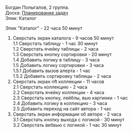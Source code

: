 Богдан Полыгалов, 2 группа.  
Доска: [Планирование задач](https://github.com/users/miamib34ch/projects/1)  
Эпик: Каталог

Эпик "Каталог" - 22 часа 50 минут
1. Сверстать экран каталога - 9 часов 50 минут  
	1.1 Сверстать таблицу - 1 час 30 минут     
	1.2 Сверстать ячейку таблицы - 2 часа      
	1.3 Сверстать кнопку сортировки - 20 минут    
	1.4 Добавить логику в таблицу - 3 часа  
	1.5 Добавить логику сортировки - 3 часа  
			1.5.1 Добавить вызов алерта - 1 час  
			1.5.2 Добавить сортировку таблицы - 2 часа  
2. Сверстать экран nft коллекции - 11 часов  
	2.1 Сверстать коллекцию - 2 часа    
	2.2 Сверстать ячейку коллекции - 4 часа    
	2.3 Сверстать кнопку, лейблы, вью картинки - 1 час    
	2.4 Добавить логику в коллекцию - 3 часа       
	2.5 Добавить переход на сайт автора - 1 час    
3. Сверстать экран информации об авторе - 2 часа  
	3.1 Сверстать кнопку выхода с логикой - 30 минут  
	3.2 Сверстать вебвью с логикой - 1 час 30 минут  
